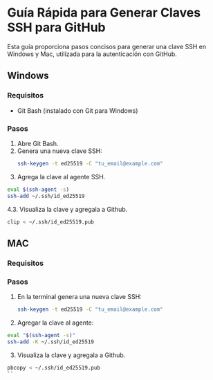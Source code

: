 # Guía Rápida para Generar Claves SSH para GitHub

Esta guía proporciona pasos concisos para generar una clave SSH en Windows y Mac, utilizada para la autenticación con GitHub.

## Windows

### Requisitos
- Git Bash (instalado con Git para Windows)

### Pasos
1. Abre Git Bash.
2. Genera una nueva clave SSH:
   ```bash
   ssh-keygen -t ed25519 -C "tu_email@example.com"
3. Agrega la clave al agente SSH.
```bash
eval $(ssh-agent -s)
ssh-add ~/.ssh/id_ed25519
```
4.3. Visualiza la clave y agregala a Github.
```bash
clip < ~/.ssh/id_ed25519.pub
```
## MAC

### Requisitos

### Pasos
1. En la terminal genera una nueva clave SSH:
   ```bash
   ssh-keygen -t ed25519 -C "tu_email@example.com"
2. Agregar la clave al agente:
```bash
eval "$(ssh-agent -s)"
ssh-add -K ~/.ssh/id_ed25519
```
3. Visualiza la clave y agregala a Github.
```bash
pbcopy < ~/.ssh/id_ed25519.pub
``